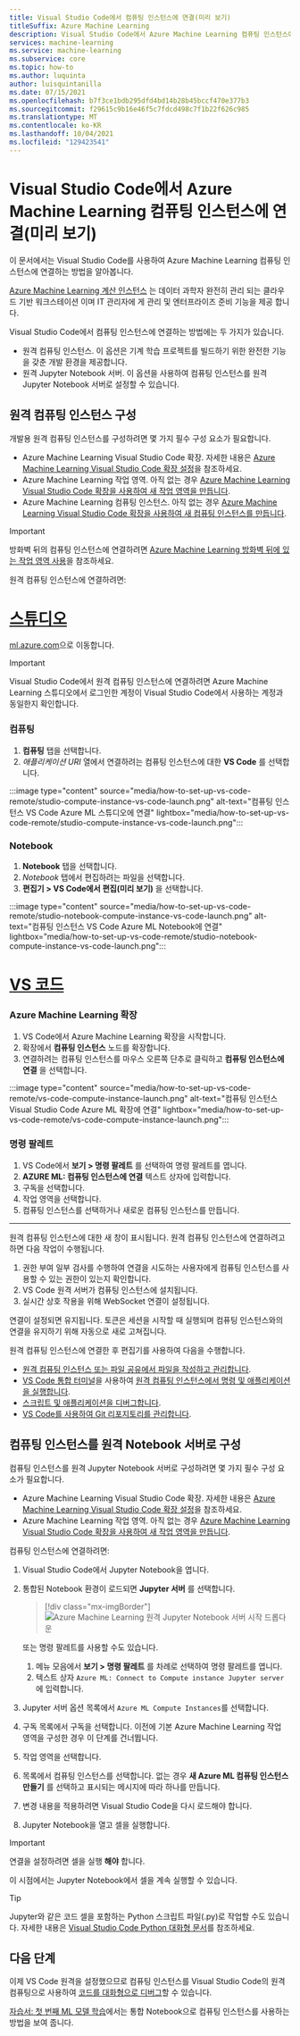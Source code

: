 ```yaml
---
title: Visual Studio Code에서 컴퓨팅 인스턴스에 연결(미리 보기)
titleSuffix: Azure Machine Learning
description: Visual Studio Code에서 Azure Machine Learning 컴퓨팅 인스턴스에 연결하여 대화형 Jupyter Notebook 및 원격 개발 워크로드를 실행하는 방법에 대해 알아봅니다.
services: machine-learning
ms.service: machine-learning
ms.subservice: core
ms.topic: how-to
ms.author: luquinta
author: luisquintanilla
ms.date: 07/15/2021
ms.openlocfilehash: b7f3ce1bdb295dfd4bd14b28b45bccf470e377b3
ms.sourcegitcommit: f29615c9b16e46f5c7fdcd498c7f1b22f626c985
ms.translationtype: MT
ms.contentlocale: ko-KR
ms.lasthandoff: 10/04/2021
ms.locfileid: "129423541"
---
```

# <a name="connect-to-an-azure-machine-learning-compute-instance-in-visual-studio-code-preview"></a>Visual Studio Code에서 Azure Machine Learning 컴퓨팅 인스턴스에 연결(미리 보기)

이 문서에서는 Visual Studio Code를 사용하여 Azure Machine Learning 컴퓨팅 인스턴스에 연결하는 방법을 알아봅니다.

[Azure Machine Learning 계산 인스턴스](concept-compute-instance.md) 는 데이터 과학자 완전히 관리 되는 클라우드 기반 워크스테이션 이며 IT 관리자에 게 관리 및 엔터프라이즈 준비 기능을 제공 합니다.

Visual Studio Code에서 컴퓨팅 인스턴스에 연결하는 방법에는 두 가지가 있습니다.

* 원격 컴퓨팅 인스턴스. 이 옵션은 기계 학습 프로젝트를 빌드하기 위한 완전한 기능을 갖춘 개발 환경을 제공합니다.
* 원격 Jupyter Notebook 서버. 이 옵션을 사용하여 컴퓨팅 인스턴스를 원격 Jupyter Notebook 서버로 설정할 수 있습니다.

## <a name="configure-a-remote-compute-instance"></a>원격 컴퓨팅 인스턴스 구성

개발용 원격 컴퓨팅 인스턴스를 구성하려면 몇 가지 필수 구성 요소가 필요합니다.

* Azure Machine Learning Visual Studio Code 확장. 자세한 내용은 [Azure Machine Learning Visual Studio Code 확장 설정](how-to-setup-vs-code.md)을 참조하세요.
* Azure Machine Learning 작업 영역. 아직 없는 경우 [Azure Machine Learning Visual Studio Code 확장을 사용하여 새 작업 영역을 만듭니다](how-to-manage-resources-vscode.md#create-a-workspace).
* Azure Machine Learning 컴퓨팅 인스턴스. 아직 없는 경우 [Azure Machine Learning Visual Studio Code 확장을 사용하여 새 컴퓨팅 인스턴스를 만듭니다](how-to-manage-resources-vscode.md#create-compute-instance).

> [!IMPORTANT]
> 방화벽 뒤의 컴퓨팅 인스턴스에 연결하려면 [Azure Machine Learning 방화벽 뒤에 있는 작업 영역 사용](how-to-access-azureml-behind-firewall.md#visual-studio-code-hosts)을 참조하세요.

원격 컴퓨팅 인스턴스에 연결하려면:

# <a name="studio"></a>[스튜디오](#tab/studio)

[ml.azure.com](https://ml.azure.com)으로 이동합니다.

> [!IMPORTANT]
> Visual Studio Code에서 원격 컴퓨팅 인스턴스에 연결하려면 Azure Machine Learning 스튜디오에서 로그인한 계정이 Visual Studio Code에서 사용하는 계정과 동일한지 확인합니다.

### <a name="compute"></a>컴퓨팅

1. **컴퓨팅** 탭을 선택합니다.
1. *애플리케이션 URI* 열에서 연결하려는 컴퓨팅 인스턴스에 대한 **VS Code** 를 선택합니다.

:::image type="content" source="media/how-to-set-up-vs-code-remote/studio-compute-instance-vs-code-launch.png" alt-text="컴퓨팅 인스턴스 VS Code Azure ML 스튜디오에 연결" lightbox="media/how-to-set-up-vs-code-remote/studio-compute-instance-vs-code-launch.png":::

### <a name="notebook"></a>Notebook

1. **Notebook** 탭을 선택합니다.
1. *Notebook* 탭에서 편집하려는 파일을 선택합니다.
1. **편집기 > VS Code에서 편집(미리 보기)** 을 선택합니다.

:::image type="content" source="media/how-to-set-up-vs-code-remote/studio-notebook-compute-instance-vs-code-launch.png" alt-text="컴퓨팅 인스턴스 VS Code Azure ML Notebook에 연결" lightbox="media/how-to-set-up-vs-code-remote/studio-notebook-compute-instance-vs-code-launch.png":::

# <a name="vs-code"></a>[VS 코드](#tab/extension)

### <a name="azure-machine-learning-extension"></a>Azure Machine Learning 확장

1. VS Code에서 Azure Machine Learning 확장을 시작합니다.
1. 확장에서 **컴퓨팅 인스턴스** 노드를 확장합니다.
1. 연결하려는 컴퓨팅 인스턴스를 마우스 오른쪽 단추로 클릭하고 **컴퓨팅 인스턴스에 연결** 을 선택합니다.

:::image type="content" source="media/how-to-set-up-vs-code-remote/vs-code-compute-instance-launch.png" alt-text="컴퓨팅 인스턴스 Visual Studio Code Azure ML 확장에 연결" lightbox="media/how-to-set-up-vs-code-remote/vs-code-compute-instance-launch.png":::

### <a name="command-palette"></a>명령 팔레트

1. VS Code에서 **보기 > 명령 팔레트** 를 선택하여 명령 팔레트를 엽니다.
1. **AZURE ML: 컴퓨팅 인스턴스에 연결** 텍스트 상자에 입력합니다.
1. 구독을 선택합니다.
1. 작업 영역을 선택합니다.
1. 컴퓨팅 인스턴스를 선택하거나 새로운 컴퓨팅 인스턴스를 만듭니다.

---

원격 컴퓨팅 인스턴스에 대한 새 창이 표시됩니다. 원격 컴퓨팅 인스턴스에 연결하려고 하면 다음 작업이 수행됩니다.

1. 권한 부여 일부 검사를 수행하여 연결을 시도하는 사용자에게 컴퓨팅 인스턴스를 사용할 수 있는 권한이 있는지 확인합니다.
1. VS Code 원격 서버가 컴퓨팅 인스턴스에 설치됩니다.
1. 실시간 상호 작용을 위해 WebSocket 연결이 설정됩니다.

연결이 설정되면 유지됩니다. 토큰은 세션을 시작할 때 실행되며 컴퓨팅 인스턴스와의 연결을 유지하기 위해 자동으로 새로 고쳐집니다.

원격 컴퓨팅 인스턴스에 연결한 후 편집기를 사용하여 다음을 수행합니다.

* [원격 컴퓨팅 인스턴스 또는 파일 공유에서 파일을 작성하고 관리합니다](https://code.visualstudio.com/docs/editor/codebasics).
* [VS Code 통합 터미널](https://code.visualstudio.com/docs/editor/integrated-terminal)을 사용하여 [원격 컴퓨팅 인스턴스에서 명령 및 애플리케이션을 실행합니다](how-to-access-terminal.md).
* [스크립트 및 애플리케이션을 디버그합니다](https://code.visualstudio.com/Docs/editor/debugging).
* [VS Code를 사용하여 Git 리포지토리를 관리합니다](concept-train-model-git-integration.md).

## <a name="configure-compute-instance-as-remote-notebook-server"></a>컴퓨팅 인스턴스를 원격 Notebook 서버로 구성

컴퓨팅 인스턴스를 원격 Jupyter Notebook 서버로 구성하려면 몇 가지 필수 구성 요소가 필요합니다.

* Azure Machine Learning Visual Studio Code 확장. 자세한 내용은 [Azure Machine Learning Visual Studio Code 확장 설정](how-to-setup-vs-code.md)을 참조하세요.
* Azure Machine Learning 작업 영역. 아직 없는 경우 [Azure Machine Learning Visual Studio Code 확장을 사용하여 새 작업 영역을 만듭니다](how-to-manage-resources-vscode.md#create-a-workspace).

컴퓨팅 인스턴스에 연결하려면:

1. Visual Studio Code에서 Jupyter Notebook을 엽니다.
1. 통합된 Notebook 환경이 로드되면 **Jupyter 서버** 를 선택합니다.

    > [!div class="mx-imgBorder"]
    > ![Azure Machine Learning 원격 Jupyter Notebook 서버 시작 드롭다운](media/how-to-set-up-vs-code-remote/launch-server-selection-dropdown.png)

    또는 명령 팔레트를 사용할 수도 있습니다.

    1. 메뉴 모음에서 **보기 > 명령 팔레트** 를 차례로 선택하여 명령 팔레트를 엽니다.
    1. 텍스트 상자 `Azure ML: Connect to Compute instance Jupyter server`에 입력합니다.

1. Jupyter 서버 옵션 목록에서 `Azure ML Compute Instances`를 선택합니다.
1. 구독 목록에서 구독을 선택합니다. 이전에 기본 Azure Machine Learning 작업 영역을 구성한 경우 이 단계를 건너뜁니다.
1. 작업 영역을 선택합니다.
1. 목록에서 컴퓨팅 인스턴스를 선택합니다. 없는 경우 **새 Azure ML 컴퓨팅 인스턴스 만들기** 를 선택하고 표시되는 메시지에 따라 하나를 만듭니다.
1. 변경 내용을 적용하려면 Visual Studio Code을 다시 로드해야 합니다.
1. Jupyter Notebook을 열고 셀을 실행합니다.

> [!IMPORTANT]
> 연결을 설정하려면 셀을 실행 **해야** 합니다.

이 시점에서는 Jupyter Notebook에서 셀을 계속 실행할 수 있습니다.

> [!TIP]
> Jupyter와 같은 코드 셀을 포함하는 Python 스크립트 파일(.py)로 작업할 수도 있습니다. 자세한 내용은 [Visual Studio Code Python 대화형 문서](https://code.visualstudio.com/docs/python/jupyter-support-py)를 참조하세요.

## <a name="next-steps"></a>다음 단계

이제 VS Code 원격을 설정했으므로 컴퓨팅 인스턴스를 Visual Studio Code의 원격 컴퓨팅으로 사용하여 [코드를 대화형으로 디버그](how-to-debug-visual-studio-code.md)할 수 있습니다.

[자습서: 첫 번째 ML 모델 학습](tutorial-1st-experiment-sdk-train.md)에서는 통합 Notebook으로 컴퓨팅 인스턴스를 사용하는 방법을 보여 줍니다.
